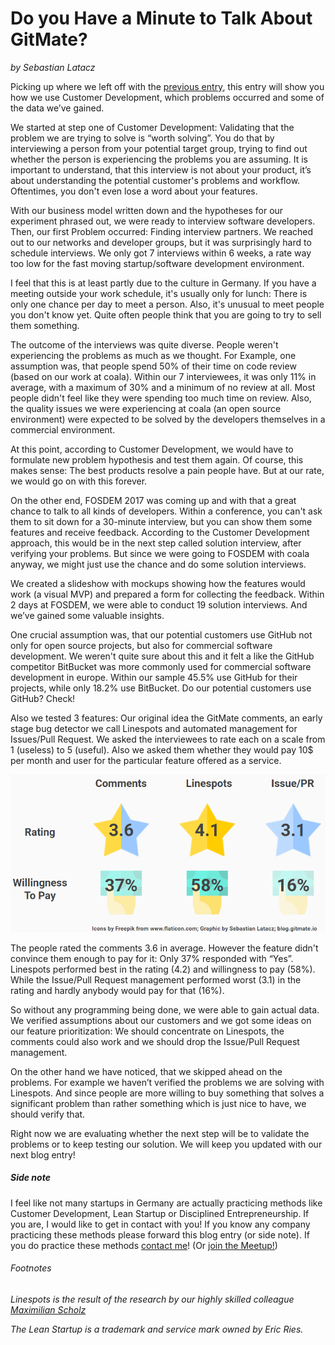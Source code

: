 # Do you Have a Minute to Talk About GitMate?
*by Sebastian Latacz*

Picking up where we left off with the [previous entry](http://blog.gitmate.io/gitmate/2017/02/17/4-Steps-to-GitMate.html), this entry will show you how we use Customer Development, which problems occurred and some of the data we’ve gained.

We started at step one of Customer Development: Validating that the problem we are trying to solve is “worth solving”. You do that by interviewing a person from your potential target group, trying to find out whether the person is experiencing the problems you are assuming. It is important to understand, that this interview is not about your product, it’s about understanding the potential customer's problems and workflow. Oftentimes, you don't even lose a word about your features.

With our business model written down and the hypotheses for our experiment phrased out, we were ready to interview software developers. Then, our first Problem occurred: Finding interview partners. We reached out to our networks and developer groups, but it was surprisingly hard to schedule interviews. We only got 7 interviews within 6 weeks, a rate way too low for the fast moving startup/software development environment.

I feel that this is at least partly due to the culture in Germany. If you have a meeting outside your work schedule, it's usually only for lunch: There is only one chance per day to meet a person. Also, it's unusual to meet people you don't know yet. Quite often people think that you are going to try to sell them something.

The outcome of the interviews was quite diverse. People weren't experiencing the problems as much as we thought. For Example, one assumption was, that people spend 50% of their time on code review (based on our work at coala). Within our 7 interviewees, it was only 11% in average, with a maximum of 30% and a minimum of no review at all. Most people didn't feel like they were spending too much time on review. Also, the quality issues we were experiencing at coala (an open source environment) were expected to be solved by the developers themselves in a commercial environment.

At this point, according to Customer Development, we would have to formulate new problem hypothesis and test them again. Of course, this makes sense: The best products resolve a pain people have. But at our rate, we would go on with this forever.

On the other end, FOSDEM 2017 was coming up and with that a great chance to talk to all kinds of developers. Within a conference, you can't ask them to sit down for a 30-minute interview, but you can show them some features and receive feedback. According to the Customer Development approach, this would be in the next step called solution interview, after verifying your problems. But since we were going to FOSDEM with coala anyway, we might just use the chance and do some solution interviews.

We created a slideshow with mockups showing how the features would work (a visual MVP) and prepared a form for collecting the feedback. Within 2 days at FOSDEM, we were able to conduct 19 solution interviews. And we’ve gained some valuable insights.

One crucial assumption was, that our potential customers use GitHub not only for open source projects, but also for commercial software development. We weren't quite sure about this and it felt a like the GitHub competitor BitBucket was more commonly used for commercial software development in europe. Within our sample 45.5% use GitHub for their projects, while only 18.2% use BitBucket. Do our potential customers use GitHub? Check!

Also we tested 3 features: Our original idea the GitMate comments, an early stage bug detector we call Linespots and automated management for Issues/Pull Request. We asked the interviewees to rate each on a scale from 1 (useless) to 5 (useful). Also we asked them whether they would pay 10$ per month and user for the particular feature offered as a service.

![alt text](https://raw.githubusercontent.com/GitMateIO/GitMateIO.github.io/master/_posts/1703FirstInterviewFindings.png "First GitMate Interview Findings")

The people rated the comments 3.6 in average. However the feature didn't convince them enough to pay for it: Only 37% responded with “Yes”. Linespots performed best in the rating (4.2) and willingness to pay (58%). While the Issue/Pull Request management performed worst (3.1) in the rating and hardly anybody would pay for that (16%).

So without any programming being done, we were able to gain actual data. We verified assumptions about our customers and we got some ideas on our feature prioritization: We should concentrate on Linespots, the comments could also work and we should drop the Issue/Pull Request management.

On the other hand we have noticed, that we skipped ahead on the problems. For example we haven’t verified the problems we are solving with Linespots. And since people are more willing to buy something that solves a significant problem than rather something which is just nice to have, we should verify that.

Right now we are evaluating whether the next step will be to validate the problems or to keep testing our solution. We will keep you updated with our next blog entry!

##### Side note
I feel like not many startups in Germany are actually practicing methods like Customer Development, Lean Startup or Disciplined Entrepreneurship. If you are, I would like to get in contact with you! If you know any company practicing these methods please forward this blog entry (or side note). If you do practice these methods [contact me](mailto:sebastian@gitmate.io)! (Or [join the Meetup!](https://www.meetup.com/de-DE/Lean-Startup-Hamburg/events/237908473/))




###### Footnotes

*Linespots is the result of the research by our highly skilled colleague [Maximilian Scholz](https://github.com/sims1253)*

*The Lean Startup is a trademark and service mark owned by Eric Ries.*
